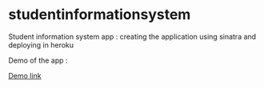 # studentinformationsystem
Student information system app : creating the application using sinatra and deploying in heroku


Demo of the app :

[Demo link](https://studentinfoapp278.herokuapp.com/)
